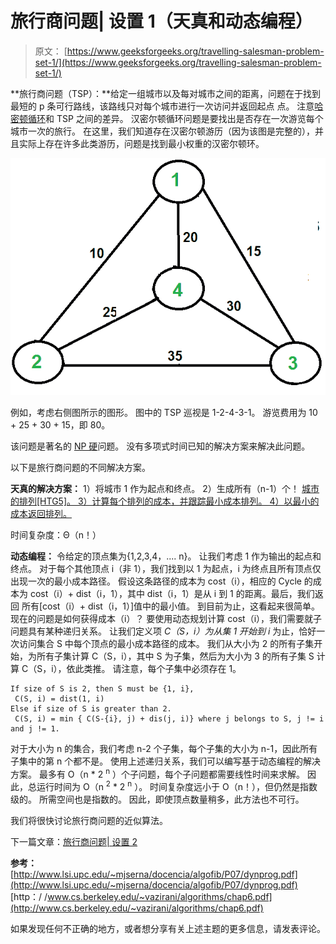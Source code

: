 # 旅行商问题| 设置 1（天真和动态编程）

> 原文： [https://www.geeksforgeeks.org/travelling-salesman-problem-set-1/](https://www.geeksforgeeks.org/travelling-salesman-problem-set-1/)

**旅行商问题（TSP）：**给定一组城市以及每对城市之间的距离，问题在于找到最短的 p 条可行路线，该路线只对每个城市进行一次访问并返回起点 点。
注意[哈密顿循环](https://www.geeksforgeeks.org/backtracking-set-7-hamiltonian-cycle/)和 TSP 之间的差异。 汉密尔顿循环问题是要找出是否存在一次游览每个城市一次的旅行。 在这里，我们知道存在汉密尔顿游历（因为该图是完整的），并且实际上存在许多此类游历，问题是找到最小权重的汉密尔顿环。

[![Euler1](img/f13c11b6b6abf6bde87d85db87cd09b6.png)](https://media.geeksforgeeks.org/wp-content/cdn-uploads/Euler12.png)

例如，考虑右侧图所示的图形。 图中的 TSP 巡视是 1-2-4-3-1。 游览费用为 10 + 25 + 30 + 15，即 80。

该问题是著名的 [NP 硬](https://www.geeksforgeeks.org/np-completeness-set-1/)问题。 没有多项式时间已知的解决方案来解决此问题。

以下是旅行商问题的不同解决方案。

**天真的解决方案：**
1）将城市 1 作为起点和终点。
2）生成所有（n-1）个！ [城市的排列[H​​TG5]。
3）计算每个排列的成本，并跟踪最小成本排列。
4）以最小的成本返回排列。](https://www.geeksforgeeks.org/write-a-c-program-to-print-all-permutations-of-a-given-string/)

时间复杂度：Θ（n！）

**动态编程：**
令给定的顶点集为{1,2,3,4，.... n}。 让我们考虑 1 作为输出的起点和终点。 对于每个其他顶点 i（非 1），我们找到以 1 为起点，i 为终点且所有顶点仅出现一次的最小成本路径。 假设这条路径的成本为 cost（i），相应的 Cycle 的成本为 cost（i）+ dist（i，1），其中 dist（i，1）是从 i 到 1 的距离。最后，我们返回 所有[cost（i）+ dist（i，1）]值中的最小值。 到目前为止，这看起来很简单。 现在的问题是如何获得成本（i）？
要使用动态规划计算 cost（i），我们需要就子问题具有某种递归关系。 让我们定义项 *C（S，i）为从集 1 开始到 i* 为止，恰好一次访问集合 S 中每个顶点的最小成本路径的成本。
我们从大小为 2 的所有子集开始，为所有子集计算 C（S，i），其中 S 为子集，然后为大小为 3 的所有子集 S 计算 C（S，i），依此类推。 请注意，每个子集中必须存在 1。

```
If size of S is 2, then S must be {1, i},
 C(S, i) = dist(1, i) 
Else if size of S is greater than 2.
 C(S, i) = min { C(S-{i}, j) + dis(j, i)} where j belongs to S, j != i and j != 1.

```

对于大小为 n 的集合，我们考虑 n-2 个子集，每个子​​集的大小为 n-1，因此所有子集中的第 n 个都不是。
使用上述递归关系，我们可以编写基于动态编程的解决方案。 最多有 O（n * 2 <sup>n</sup> ）个子问题，每个子问题都需要线性时间来求解。 因此，总运行时间为 O（n <sup>2</sup> * 2 <sup>n</sup> ）。 时间复杂度远小于 O（n！），但仍然是指数级的。 所需空间也是指数的。 因此，即使顶点数量稍多，此方法也不可行。

我们将很快讨论旅行商问题的近似算法。

下一篇文章：[旅行商问题| 设置 2](https://www.geeksforgeeks.org/travelling-salesman-problem-set-2-approximate-using-mst/)

**参考：**
[http://www.lsi.upc.edu/~mjserna/docencia/algofib/P07/dynprog.pdf](http://www.lsi.upc.edu/~mjserna/docencia/algofib/P07/dynprog.pdf)
[http：/ /www.cs.berkeley.edu/~vazirani/algorithms/chap6.pdf](http://www.cs.berkeley.edu/~vazirani/algorithms/chap6.pdf)

如果发现任何不正确的地方，或者想分享有关上述主题的更多信息，请发表评论。


